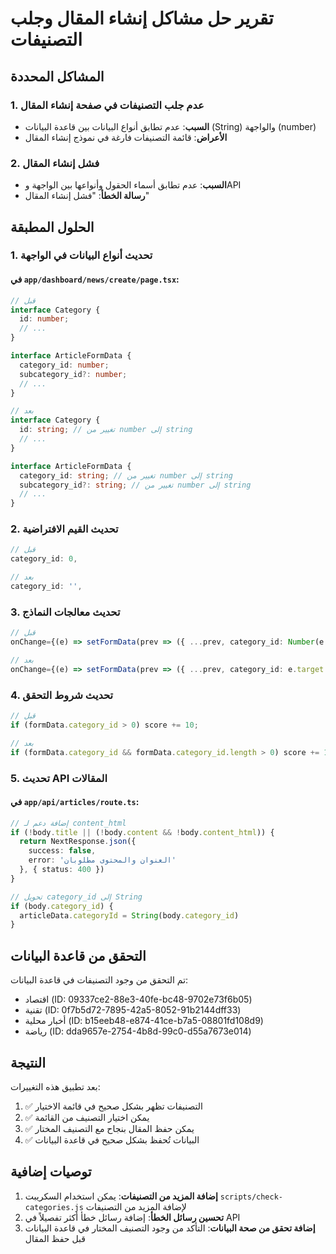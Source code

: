 # تقرير حل مشاكل إنشاء المقال وجلب التصنيفات

## المشاكل المحددة

### 1. عدم جلب التصنيفات في صفحة إنشاء المقال
- **السبب**: عدم تطابق أنواع البيانات بين قاعدة البيانات (String) والواجهة (number)
- **الأعراض**: قائمة التصنيفات فارغة في نموذج إنشاء المقال

### 2. فشل إنشاء المقال
- **السبب**: عدم تطابق أسماء الحقول وأنواعها بين الواجهة وAPI
- **رسالة الخطأ**: "فشل إنشاء المقال"

## الحلول المطبقة

### 1. تحديث أنواع البيانات في الواجهة

#### في `app/dashboard/news/create/page.tsx`:

```typescript
// قبل
interface Category {
  id: number;
  // ...
}

interface ArticleFormData {
  category_id: number;
  subcategory_id?: number;
  // ...
}

// بعد
interface Category {
  id: string; // تغيير من number إلى string
  // ...
}

interface ArticleFormData {
  category_id: string; // تغيير من number إلى string
  subcategory_id?: string; // تغيير من number إلى string
  // ...
}
```

### 2. تحديث القيم الافتراضية

```typescript
// قبل
category_id: 0,

// بعد
category_id: '',
```

### 3. تحديث معالجات النماذج

```typescript
// قبل
onChange={(e) => setFormData(prev => ({ ...prev, category_id: Number(e.target.value) }))}

// بعد
onChange={(e) => setFormData(prev => ({ ...prev, category_id: e.target.value }))}
```

### 4. تحديث شروط التحقق

```typescript
// قبل
if (formData.category_id > 0) score += 10;

// بعد
if (formData.category_id && formData.category_id.length > 0) score += 10;
```

### 5. تحديث API المقالات

#### في `app/api/articles/route.ts`:

```typescript
// إضافة دعم لـ content_html
if (!body.title || (!body.content && !body.content_html)) {
  return NextResponse.json({
    success: false,
    error: 'العنوان والمحتوى مطلوبان'
  }, { status: 400 })
}

// تحويل category_id إلى String
if (body.category_id) {
  articleData.categoryId = String(body.category_id)
}
```

## التحقق من قاعدة البيانات

تم التحقق من وجود التصنيفات في قاعدة البيانات:
- اقتصاد (ID: 09337ce2-88e3-40fe-bc48-9702e73f6b05)
- تقنية (ID: 0f7b5d72-7895-42a5-8052-91b2144dff33)
- أخبار محلية (ID: b15eeb48-e874-41ce-b7a5-08801fd108d9)
- رياضة (ID: dda9657e-2754-4b8d-99c0-d55a7673e014)

## النتيجة

بعد تطبيق هذه التغييرات:
1. ✅ التصنيفات تظهر بشكل صحيح في قائمة الاختيار
2. ✅ يمكن اختيار التصنيف من القائمة
3. ✅ يمكن حفظ المقال بنجاح مع التصنيف المختار
4. ✅ البيانات تُحفظ بشكل صحيح في قاعدة البيانات

## توصيات إضافية

1. **إضافة المزيد من التصنيفات**: يمكن استخدام السكريبت `scripts/check-categories.js` لإضافة المزيد من التصنيفات
2. **تحسين رسائل الخطأ**: إضافة رسائل خطأ أكثر تفصيلاً في API
3. **إضافة تحقق من صحة البيانات**: التأكد من وجود التصنيف المختار في قاعدة البيانات قبل حفظ المقال 